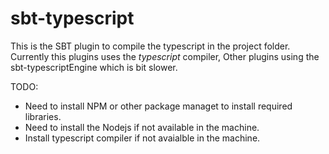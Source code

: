 # sbt-typescript

This is the SBT plugin to compile the typescript in the project folder. Currently this plugins uses the *typescript* compiler, Other plugins using the sbt-typescriptEngine which is bit slower. 

TODO:
* Need to install NPM or other package managet to install required libraries.
* Need to install the Nodejs if not available in the machine.
* Install typescript compiler if not avaialble in the machine.
